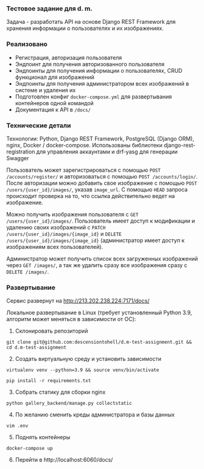 
### Тестовое задание для d. m.
Задача - разработать API на основе Django REST Framework для хранения информации о пользователях и их изображениях.
### Реализовано
 - Регистрация, авторизация пользователя
 - Эндпоинт для получения авторизованного пользователя
 - Эндпоинты для получения информации о пользователях, CRUD функционал для изображений
 - Эндпоинты для получения администратором всех изображений в системе и удаления их
 - Подготовлен конфиг `docker-compose.yml` для развертывания контейнеров одной командой
 - Документация к API в `/docs/` 
### Технические детали
Технологии: Python, Django REST Framework, PostgreSQL (Django ORM), nginx, Docker / docker-compose. Использованы библиотеки django-rest-registration для управления аккаунтами и drf-yasg для генерации Swagger

Пользователь может зарегистрироваться с помощью `POST /accounts/register/` и авторизоваться с помощью `POST /accounts/login/`. После авторизации можно добавить свое изображение с помощью `POST /users/{user_id}/images/`, указав `image_url`. С помощью `HEAD` запроса происходит проверка на то, что ссылка действительно ведет на изображение. 

Можно получить изображения пользователя с `GET /users/{user_id}/images/`. Пользователь имеет доступ к модификации и удалению своих изображений с `PATCH /users/{user_id}/images/{image_id}` и `DELETE /users/{user_id}/images/{image_id}` (администратор имеет доступ к изображениям всех пользователей).  

Администратор может получить список всех загруженных изображений через `GET /images/`, а так же удалить сразу все изображения сразу с `DELETE /images/`.
### Развертывание
Сервис развернут на http://213.202.238.224:7171/docs/

Локальное развертывание в Linux (требует установленный Python 3.9, алгоритм может меняться в зависимости от ОС):
1. Склонировать репозиторий 
```
git clone git@github.com:descensiontohell/d.m-test-assignment.git && cd d.m-test-assignment
```
2. Создать виртуальную среду и установить зависимости
```
virtualenv venv --python=3.9 && source venv/bin/activate
```
```
pip install -r requirements.txt
```
3. Собрать статику для сборки nginx
```
python gallery_backend/manage.py collectstatic
```
4. По желанию сменить креды администратора и базы данных
```
vim .env
```
5. Поднять контейнеры
```
docker-compose up
```
6. Перейти в http://localhost:6060/docs/

